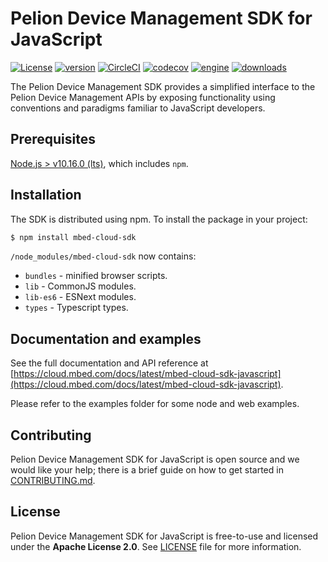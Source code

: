 # Pelion Device Management SDK for JavaScript

[![License](https://img.shields.io/badge/License-Apache%202.0-blue.svg)](https://spdx.org/licenses/Apache-2.0.html)
[![version](https://img.shields.io/npm/v/mbed-cloud-sdk.svg)](https://www.npmjs.com/package/mbed-cloud-sdk)
[![CircleCI](https://circleci.com/gh/ARMmbed/mbed-cloud-sdk-javascript/tree/master.svg?style=svg)](https://circleci.com/gh/ARMmbed/mbed-cloud-sdk-javascript/tree/master)
[![codecov](https://codecov.io/gh/ARMmbed/mbed-cloud-sdk-javascript/branch/master/graph/badge.svg?token=9h7ZMJ0xwK)](https://codecov.io/gh/ARMmbed/mbed-cloud-sdk-javascript)
[![engine](https://img.shields.io/node/v/mbed-cloud-sdk.svg)](https://nodejs.org/en/about/releases/)
[![downloads](https://img.shields.io/npm/dm/mbed-cloud-sdk.svg)](https://www.npmjs.com/package/mbed-cloud-sdk)

The Pelion Device Management SDK provides a simplified interface to the Pelion Device Management APIs by exposing functionality using conventions and paradigms familiar to JavaScript developers.

## Prerequisites

[Node.js > v10.16.0 (lts)](https://nodejs.org), which includes `npm`.

## Installation

The SDK is distributed using npm. To install the package in your project:

```bash
$ npm install mbed-cloud-sdk
```

`/node_modules/mbed-cloud-sdk` now contains:

* `bundles` - minified browser scripts.
* `lib` - CommonJS modules.
* `lib-es6` - ESNext modules.
* `types` - Typescript types.

## Documentation and examples

See the full documentation and API reference at [https://cloud.mbed.com/docs/latest/mbed-cloud-sdk-javascript](https://cloud.mbed.com/docs/latest/mbed-cloud-sdk-javascript).

Please refer to the examples folder for some node and web examples.

## Contributing

Pelion Device Management SDK for JavaScript is open source and we would like your help; there is a
brief guide on how to get started in [CONTRIBUTING.md](CONTRIBUTING.md).

## License

Pelion Device Management SDK for JavaScript is free-to-use and licensed under the **Apache License
2.0**. See [LICENSE](LICENSE) file for more information.
